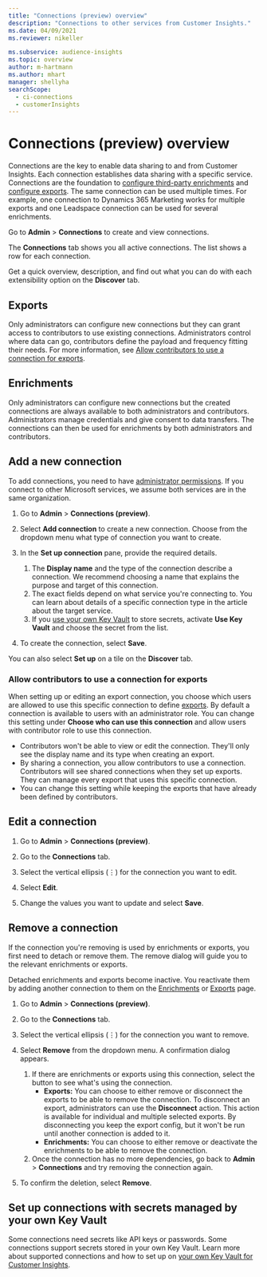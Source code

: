 ```yaml
---
title: "Connections (preview) overview"
description: "Connections to other services from Customer Insights."
ms.date: 04/09/2021
ms.reviewer: nikeller

ms.subservice: audience-insights
ms.topic: overview
author: m-hartmann
ms.author: mhart
manager: shellyha
searchScope: 
  - ci-connections
  - customerInsights
---
```


# Connections (preview) overview

Connections are the key to enable data sharing to and from Customer Insights. Each connection establishes data sharing with a specific service. Connections are the foundation to [configure third-party enrichments](enrichment-hub.md) and [configure exports](export-destinations.md). The same connection can be used multiple times. For example, one connection to Dynamics 365 Marketing works for multiple exports and one Leadspace connection can be used for several enrichments.

Go to **Admin** > **Connections** to create and view connections.

The **Connections** tab shows you all active connections. The list shows a row for each connection.

Get a quick overview, description, and find out what you can do with each extensibility option on the **Discover** tab.

## Exports

Only administrators can configure new connections but they can grant access to contributors to use existing connections. Administrators control where data can go, contributors define the payload and frequency fitting their needs. For more information, see [Allow contributors to use a connection for exports](#allow-contributors-to-use-a-connection-for-exports).

## Enrichments

Only administrators can configure new connections but the created connections are always available to both administrators and contributors. Administrators manage credentials and give consent to data transfers. The connections can then be used for enrichments by both administrators and contributors.

## Add a new connection

To add connections, you need to have [administrator permissions](permissions.md). If you connect to other Microsoft services, we assume both services are in the same organization.

1. Go to **Admin** > **Connections (preview)**.

1. Select **Add connection** to create a new connection. Choose from the dropdown menu what type of connection you want to create.

1. In the **Set up connection** pane, provide the required details.
   1. The **Display name** and the type of the connection describe a connection. We recommend choosing a name that explains the purpose and target of this connection.
   1. The exact fields depend on what service you're connecting to. You can learn about details of a specific connection type in the article about the target service.
   1. If you [use your own Key Vault](use-azure-key-vault.md) to store secrets, activate **Use Key Vault** and choose the secret from the list.

1. To create the connection, select **Save**.

You can also select **Set up** on a tile on the **Discover** tab.

### Allow contributors to use a connection for exports

When setting up or editing an export connection, you choose which users are allowed to use this specific connection to define [exports](export-destinations.md). By default a connection is available to users with an administrator role. You can change this setting under **Choose who can use this connection** and allow users with contributor role to use this connection.

- Contributors won't be able to view or edit the connection. They'll only see the display name and its type when creating an export.
- By sharing a connection, you allow contributors to use a connection. Contributors will see shared connections when they set up exports. They can manage every export that uses this specific connection.
- You can change this setting while keeping the exports that have already been defined by contributors.

## Edit a connection

1. Go to **Admin** > **Connections (preview)**.

1. Go to the **Connections** tab.

1. Select the vertical ellipsis (&vellip;) for the connection you want to edit.

1. Select **Edit**.

1. Change the values you want to update and select **Save**.

## Remove a connection

If the connection you're removing is used by enrichments or exports, you first need to detach or remove them. The remove dialog will guide you to the relevant enrichments or exports.

Detached enrichments and exports become inactive. You reactivate them by adding another connection to them on the [Enrichments](enrichment-hub.md) or [Exports](export-destinations.md) page.

1. Go to **Admin** > **Connections (preview)**.

1. Go to the **Connections** tab.

1. Select the vertical ellipsis (&vellip;) for the connection you want to remove.

1. Select **Remove** from the dropdown menu. A confirmation dialog appears.

   1. If there are enrichments or exports using this connection, select the button to see what's using the connection.
      - **Exports:** You can choose to either remove or disconnect the exports to be able to remove the connection. To disconnect an export, administrators can use the **Disconnect** action. This action is available for individual and multiple selected exports. By disconnecting you keep the export config, but it won't be run until another connection is added to it.
      - **Enrichments:** You can choose to either remove or deactivate the enrichments to be able to remove the connection.
   1. Once the connection has no more dependencies, go back to **Admin** > **Connections** and try removing the connection again.

1. To confirm the deletion, select **Remove**.

## Set up connections with secrets managed by your own Key Vault

Some connections need secrets like API keys or passwords. Some connections support secrets stored in your own Key Vault. Learn more about supported connections and how to set up on [your own Key Vault for Customer Insights](use-azure-key-vault.md).
